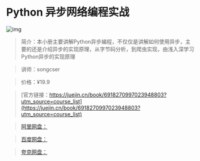 # Python 异步网络编程实战

![img](../../assets/b3bbb60b60e1460297dfb92167dc88ad~tplv-k3u1fbpfcp-no-mark:280:280:200:280.png)

> 简介：本小册主要讲解Python异步编程，不仅仅是讲解如何使用异步，主要的还是介绍异步的实现原理，从字节码分析，到爬虫实现，由浅入深学习Python异步的实现原理

> 讲师：songcser

> 价格：¥19.9

> [官方链接：https://juejin.cn/book/6918270997023948803?utm_source=course_list](https://juejin.cn/book/6918270997023948803?utm_source=course_list)

> [阿里网盘：]()

> [百度网盘：]()

> [夸克网盘：]()
